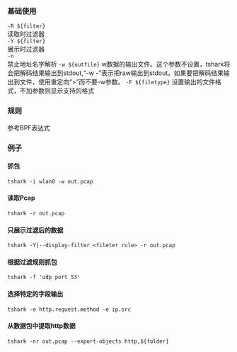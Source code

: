 ### 基础使用
`-R ${filter}`  
读取时过滤器  
`-Y ${filter}`  
展示时过滤器  
`-n`  
禁止地址名字解析
`-w ${outfile}`
w数据的输出文件。这个参数不设置，tshark将会把解码结果输出到stdout,“-w -”表示把raw输出到stdout。如果要把解码结果输出到文件，使用重定向“>”而不要-w参数。 
`-F ${filetype}`
设置输出的文件格式，不加参数则显示支持的格式


### 规则
参考BPF表达式
### 例子
#### 抓包  
`tshark -i wlan0 -w out.pcap`  
#### 读取Pcap  
`tshark -r out.pcap`  
#### 只展示过滤后的数据  
`tshark -Y|--display-filter <fileter rule> -r out.pcap`  
#### 根据过滤规则抓包  
`tshark -f 'udp port 53'`  
#### 选择特定的字段输出  
`tshark -e http.request.method -e ip.src`  
#### 从数据包中提取http数据  
`tshark -nr out.pcap --export-objects http,${folder}` 